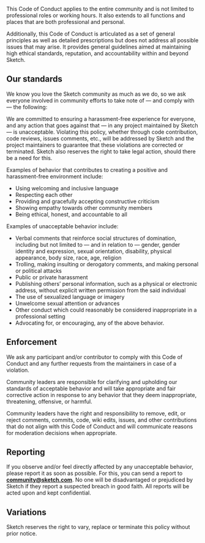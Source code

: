 This Code of Conduct applies to the entire community and is not limited to professional roles or working hours. It also extends to all functions and places that are both professional and personal. 

Additionally, this Code of Conduct is articulated as a set of general principles as well as detailed prescriptions but does not address all possible issues that may arise. It provides general guidelines aimed at maintaining high ethical standards, reputation, and accountability within and beyond Sketch.

## Our standards

We know you love the Sketch community as much as we do, so we ask everyone involved in community efforts to take note of — and comply with — the following:

We are committed to ensuring a harassment-free experience for everyone, and any action that goes against that — in any project maintained by Sketch — is unacceptable. Violating this policy, whether through code contribution, code reviews, issues comments, etc., will be addressed by Sketch and the project maintainers to guarantee that these violations are corrected or terminated. Sketch also reserves the right to take legal action, should there be a need for this.

Examples of behavior that contributes to creating a positive and harassment-free environment include:

- Using welcoming and inclusive language
- Respecting each other
- Providing and gracefully accepting constructive criticism
- Showing empathy towards other community members
- Being ethical, honest, and accountable to all

Examples of unacceptable behavior include:

- Verbal comments that reinforce social structures of domination, including but not limited to — and in relation to — gender, gender identity and expression, sexual orientation, disability, physical appearance, body size, race, age, religion
- Trolling, making insulting or derogatory comments, and making personal or political attacks
- Public or private harassment
- Publishing others’ personal information, such as a physical or electronic address, without explicit written permission from the said individual
- The use of sexualized language or imagery
- Unwelcome sexual attention or advances
- Other conduct which could reasonably be considered inappropriate in a professional setting
- Advocating for, or encouraging, any of the above behavior.

## Enforcement

We ask any participant and/or contributor to comply with this Code of Conduct and any further requests from the maintainers in case of a violation.

Community leaders are responsible for clarifying and upholding our standards of acceptable behavior and will take appropriate and fair corrective action in response to any behavior that they deem inappropriate, threatening, offensive, or harmful.

Community leaders have the right and responsibility to remove, edit, or reject comments, commits, code, wiki edits, issues, and other contributions that do not align with this Code of Conduct and will communicate reasons for moderation decisions when appropriate.

## Reporting

If you observe and/or feel directly affected by any unacceptable behavior, please report it as soon as possible. For this, you can send a report to **community@sketch.com**. No one will be disadvantaged or prejudiced by Sketch if they report a suspected breach in good faith. All reports will be acted upon and kept confidential.

## Variations

Sketch reserves the right to vary, replace or terminate this policy without prior notice.
